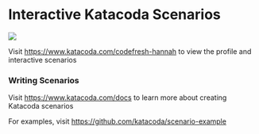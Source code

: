 # Interactive Katacoda Scenarios

[![](http://shields.katacoda.com/katacoda/codefresh-hannah/count.svg)](https://www.katacoda.com/codefresh-hannah "Get your profile on Katacoda.com")

Visit https://www.katacoda.com/codefresh-hannah to view the profile and interactive scenarios

### Writing Scenarios
Visit https://www.katacoda.com/docs to learn more about creating Katacoda scenarios

For examples, visit https://github.com/katacoda/scenario-example
